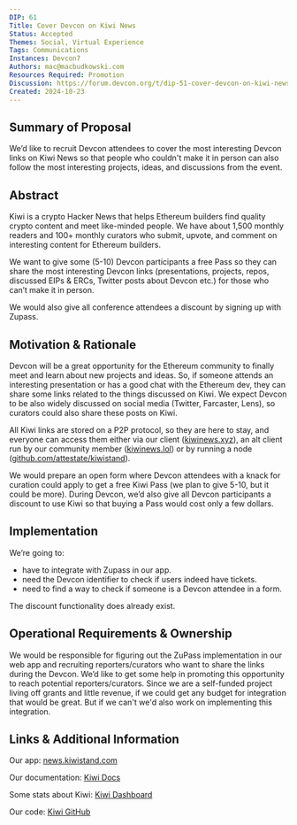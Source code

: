 ```yaml
---
DIP: 61
Title: Cover Devcon on Kiwi News
Status: Accepted
Themes: Social, Virtual Experience
Tags: Communications
Instances: Devcon7
Authors: mac@macbudkowski.com
Resources Required: Promotion 
Discussion: https://forum.devcon.org/t/dip-51-cover-devcon-on-kiwi-news/5200
Created: 2024-10-23
---
```


## Summary of Proposal

We’d like to recruit Devcon attendees to cover the most interesting Devcon links on Kiwi News so that people who couldn't make it in person can also follow the most interesting projects, ideas, and discussions from the event.

## Abstract

Kiwi is a crypto Hacker News that helps Ethereum builders find quality crypto content and meet like-minded people. We have about 1,500 monthly readers and 100+ monthly curators who submit, upvote, and comment on interesting content for Ethereum builders.

We want to give some (5-10) Devcon participants a free Pass so they can share the most interesting Devcon links (presentations, projects, repos, discussed EIPs & ERCs, Twitter posts about Devcon etc.) for those who can’t make it in person.

We would also give all conference attendees a discount by signing up with Zupass.

## Motivation & Rationale

Devcon will be a great opportunity for the Ethereum community to finally meet and learn about new projects and ideas. So, if someone attends an interesting presentation or has a good chat with the Ethereum dev, they can share some links related to the things discussed on Kiwi. We expect Devcon to be also widely discussed on social media (Twitter, Farcaster, Lens), so curators could also share these posts on Kiwi.

All Kiwi links are stored on a P2P protocol, so they are here to stay, and everyone can access them either via our client ([kiwinews.xyz](https://kiwinews.xyz/)), an alt client run by our community member ([kiwinews.lol](https://kiwinews.xyz/)) or by running a node ([github.com/attestate/kiwistand](https://github.com/attestate/kiwistand)).

We would prepare an open form where Devcon attendees with a knack for curation could apply to get a free Kiwi Pass (we plan to give 5-10, but it could be more). During Devcon, we’d also give all Devcon participants a discount to use Kiwi so that buying a Pass would cost only a few dollars.

## Implementation

We’re going to:

* have to integrate with Zupass in our app.
* need the Devcon identifier to check if users indeed have tickets.
* need to find a way to check if someone is a Devcon attendee in a form.

The discount functionality does already exist.

## Operational Requirements & Ownership

We would be responsible for figuring out the ZuPass implementation in our web app and recruiting reporters/curators who want to share the links during the Devcon. 
We’d like to get some help in promoting this opportunity to reach potential reporters/curators. Since we are a self-funded project living off grants and little revenue, if we could get any budget for integration that would be great. But if we can't we'd also work on implementing this integration. 

## Links & Additional Information

Our app: [news.kiwistand.com](https://news.kiwistand.com/)

Our documentation: [Kiwi Docs](https://kiwistand.github.io/kiwi-docs/docs/intro)

Some stats about Kiwi: [Kiwi Dashboard](https://dune.com/rvolz/kiwi-news)

Our code: [Kiwi GitHub](https://github.com/attestate/kiwistand)
